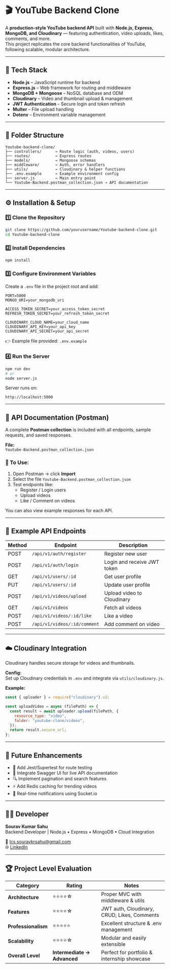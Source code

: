 # 🎬 YouTube Backend Clone

A **production-style YouTube backend API** built with **Node.js, Express, MongoDB, and Cloudinary** — featuring authentication, video uploads, likes, comments, and more.  
This project replicates the core backend functionalities of YouTube, following scalable, modular architecture.

---

## 🚀 Tech Stack

- **Node.js** – JavaScript runtime for backend  
- **Express.js** – Web framework for routing and middleware  
- **MongoDB + Mongoose** – NoSQL database and ODM  
- **Cloudinary** – Video and thumbnail upload & management  
- **JWT Authentication** – Secure login and token refresh  
- **Multer** – File upload handling  
- **Dotenv** – Environment variable management  

---

## 🧩 Folder Structure

```
Youtube-backend-clone/
├── controllers/      → Route logic (auth, videos, users)
├── routes/           → Express routes
├── models/           → Mongoose schemas
├── middleware/       → Auth, error handlers
├── utils/            → Cloudinary & helper functions
├── .env.example      → Example environment config
├── server.js         → Main entry point
└── Youtube-Backend.postman_collection.json → API documentation
```

---

## ⚙️ Installation & Setup

### 1️⃣ Clone the Repository
```bash
git clone https://github.com/yourusername/Youtube-backend-clone.git
cd Youtube-backend-clone
```

### 2️⃣ Install Dependencies
```bash
npm install
```

### 3️⃣ Configure Environment Variables
Create a `.env` file in the project root and add:

```
PORT=5000
MONGO_URI=your_mongodb_uri

ACCESS_TOKEN_SECRET=your_access_token_secret
REFRESH_TOKEN_SECRET=your_refresh_token_secret

CLOUDINARY_CLOUD_NAME=your_cloud_name
CLOUDINARY_API_KEY=your_api_key
CLOUDINARY_API_SECRET=your_api_secret
```

👉 Example file provided: `.env.example`

### 4️⃣ Run the Server
```bash
npm run dev
# or
node server.js
```

Server runs on:
```
http://localhost:5000
```

---

## 📮 API Documentation (Postman)

A complete **Postman collection** is included with all endpoints, sample requests, and saved responses.

**File:**  
`Youtube-Backend.postman_collection.json`

### 📌 To Use:
1. Open Postman → click **Import**
2. Select the file `Youtube-Backend.postman_collection.json`
3. Test endpoints like:
   - Register / Login users  
   - Upload videos  
   - Like / Comment on videos  

You can also view example responses for each API.

---

## 🔗 Example API Endpoints

| Method | Endpoint                     | Description                 |
|--------|------------------------------|-----------------------------|
| POST   | `/api/v1/auth/register`      | Register new user           |
| POST   | `/api/v1/auth/login`         | Login and receive JWT token |
| GET    | `/api/v1/users/:id`          | Get user profile            |
| PUT    | `/api/v1/users/:id`          | Update user profile         |
| POST   | `/api/v1/videos/upload`      | Upload video to Cloudinary  |
| GET    | `/api/v1/videos`             | Fetch all videos            |
| POST   | `/api/v1/videos/:id/like`    | Like a video                |
| POST   | `/api/v1/videos/:id/comment` | Add comment on video        |

---

## ☁️ Cloudinary Integration

Cloudinary handles secure storage for videos and thumbnails.

**Config:**  
Set up Cloudinary credentials in `.env` and integrate via `utils/cloudinary.js`.

**Example:**
```js
const { uploader } = require("cloudinary").v2;

const uploadVideo = async (filePath) => {
  const result = await uploader.upload(filePath, {
    resource_type: "video",
    folder: "youtube-clone/videos",
  });
  return result.secure_url;
};
```

---

## 🧠 Future Enhancements

- 🧪 Add Jest/Supertest for route testing  
- 📘 Integrate Swagger UI for live API documentation  
- 🔍 Implement pagination and search features  
- ⚡ Add Redis caching for trending videos  
- 🔔 Real-time notifications using Socket.io  

---

## 👨‍💻 Developer

**Sourav Kumar Sahu**  
Backend Developer | Node.js • Express • MongoDB • Cloud Integration  

📧 [lcs.souravkrsahu@gmail.com](mailto:lcs.souravkrsahu@gmail.com)  
🌐 [LinkedIn](https://www.linkedin.com/in/sourav-kumar-sahu-ab7003209/)  

---

## 🏆 Project Level Evaluation

| Category | Rating | Notes |
|-----------|--------|-------|
| **Architecture** | ⭐⭐⭐⭐☆ | Proper MVC with middleware & utils |
| **Features** | ⭐⭐⭐⭐☆ | JWT auth, Cloudinary, CRUD, Likes, Comments |
| **Professionalism** | ⭐⭐⭐⭐⭐ | Excellent structure & .env management |
| **Scalability** | ⭐⭐⭐⭐☆ | Modular and easily extensible |
| **Overall Level** | **Intermediate → Advanced** | Perfect for portfolio & internship showcase |
